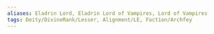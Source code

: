 ```yaml
---
aliases: Eladrin Lord, Eladrin Lord of Vampires, Lord of Vampires
tags: Deity/DivineRank/Lesser, Alignment/LE, Faction/Archfey
---
```

